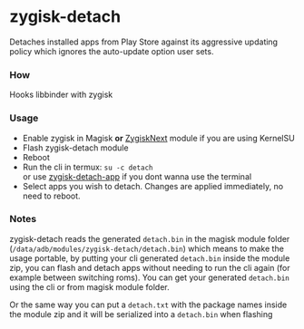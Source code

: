 # zygisk-detach

Detaches installed apps from Play Store against its aggressive updating policy which ignores the auto-update option user sets.

### How
Hooks libbinder with zygisk

### Usage
* Enable zygisk in Magisk **or** [ZygiskNext](https://github.com/Dr-TSNG/ZygiskNext) module if you are using KernelSU
* Flash zygisk-detach module
* Reboot
* Run the cli in termux: `su -c detach`  
	or use [zygisk-detach-app](https://github.com/j-hc/zygisk-detach-app) if you dont wanna use the terminal
* Select apps you wish to detach. Changes are applied immediately, no need to reboot.

### Notes
zygisk-detach reads the generated `detach.bin` in the magisk module folder (`/data/adb/modules/zygisk-detach/detach.bin`) which means to make the usage portable, by putting your cli generated `detach.bin` inside the module zip, you can flash and detach apps without needing to run the cli again (for example between switching roms). You can get your generated `detach.bin` using the cli or from magisk module folder.  

Or the same way you can put a `detach.txt` with the package names inside the module zip and it will be serialized into a `detach.bin` when flashing
